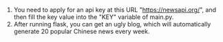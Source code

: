 1. You need to apply for an api key at this URL "https://newsapi.org/", 
and then fill the key value into the "KEY" variable of main.py. 
2. After running flask, you can get an ugly blog, which will automatically 
generate 20 popular Chinese news every week.
